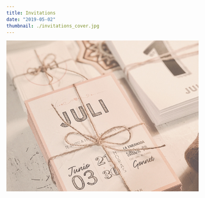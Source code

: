 ```yaml
---
title: Invitations
date: "2019-05-02"
thumbnail: ./invitations_cover.jpg
---
```


<div class="kg-card kg-image-card kg-width-full">

![Birthday invitations](./invitations_cover.jpg)

</div>